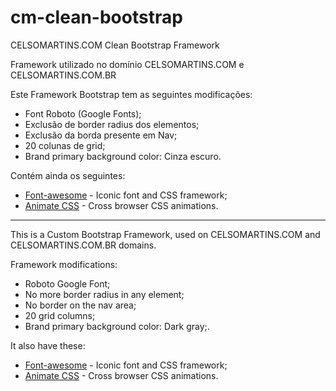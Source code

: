 # cm-clean-bootstrap
CELSOMARTINS.COM Clean Bootstrap Framework

Framework utilizado no domínio CELSOMARTINS.COM e CELSOMARTINS.COM.BR

Este Framework Bootstrap tem as seguintes modificações:
- Font Roboto (Google Fonts);
- Exclusão de border radius dos elementos;
- Exclusão da borda presente em Nav;
- 20 colunas de grid;
- Brand primary background color: Cinza escuro.

Contém ainda os seguintes:
- [Font-awesome](https://github.com/FortAwesome/Font-Awesome) - Iconic font and CSS framework;
- [Animate CSS](https://github.com/daneden/animate.css) - Cross browser CSS animations.


-----

This is a Custom Bootstrap Framework, used on CELSOMARTINS.COM and CELSOMARTINS.COM.BR domains.

Framework modifications:
- Roboto Google Font;
- No more border radius in any element;
- No border on the nav area;
- 20 grid columns;
- Brand primary background color: Dark gray;.

It also have these:
- [Font-awesome](https://github.com/FortAwesome/Font-Awesome) - Iconic font and CSS framework;
- [Animate CSS](https://github.com/daneden/animate.css) - Cross browser CSS animations.
